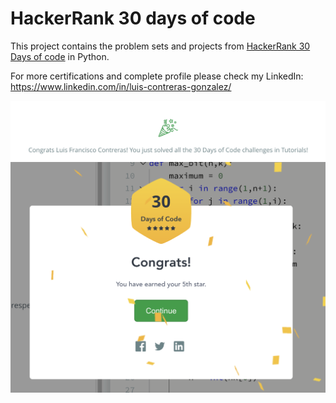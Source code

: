 # HackerRank 30 days of code

This project contains the problem sets and projects from [HackerRank 30 Days of code](https://www.hackerrank.com/domains/tutorials/30-days-of-code) in Python.

For more certifications and complete profile please check my LinkedIn: https://www.linkedin.com/in/luis-contreras-gonzalez/

![Badge](completed.png)
![Badge](BADGE.PNG)
